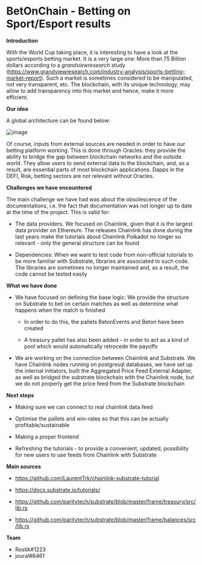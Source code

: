 # BetOnChain - Betting on Sport/Esport results

**Introduction**

With the World Cup taking place, it is interesting to have a look at the sports/esports betting market. It is a very large one: More than 75 Billion dollars according to a _grandviewresearch_ study (https://www.grandviewresearch.com/industry-analysis/sports-betting-market-report). Such a market is sometimes considered to be manipulated, not very transparent, etc. The blockchain, with its unique technology, may allow to add transparency into this market and hence, make it more efficient.

**Our idea**

A global architecture can be found below:



![image](https://user-images.githubusercontent.com/92883939/205520437-894f32cd-9473-4877-9465-749796d7a00f.png)



Of course, inputs from external sources are needed in order to have our betting platform working. This is done through Oracles: they provide the ability to bridge the gap between blockchain networks and the outside world. They allow users to send external data to the blockchain, and, as a result, are essential parts of most blockchain applications. Dapps in the DEFI, Risk, betting sectors are not relevant without Oracles.

**Challenges we have encountered**

The main challenge we have had was about the obsolescence of the documentations, i.e. the fact that documentation was not longer up to date at the time of the project. This is valid for:

  * The data providers. We focused on Chainlink, given that it is the largest data provider on Ethereum. The releases Chainlink has done during the last years make the tutorials about Chainlink Polkadot no longer so relevant - only the general structure can be found

  * Dependencies: When we want to test code from non-official tutorials to be more familiar with Substrate, libraries are associated to such code. The libraries are sometimes no longer maintained and, as a result, the code cannot be tested easily

**What we have done**

 * We have focused on defining the base logic: We provide the structure on Substrate to bet on certain matches as well as determine what happens when the match is finished
 
 	* In order to do this, the pallets BetonEvents and Beton have been created
	
 	* A treasury pallet has also been added - in order to act as a kind of pool which would automatically retrocede the payoffs
 
 * We are working on the connection between Chainlink and Substrate. We have Chainlink nodes running on postgresql databases, we have set up the internal initiators, built the Aggregated Price Feed External Adapter, as well as bridged the substrate blockchain with the Chainlink node, but we do not properly get the price feed from the Substrate blockchain
 
**Next steps**
 
  * Making sure we can connect to real chainlink data feed
  
  * Optimise the pallets and win-rates so that this can be actually profitable/sustainable
  
  * Making a proper frontend
  
  * Refreshing the tutorials - to provide a convenient, updated, possibility for new users to use feeds from Chainlink with Substrate

**Main sources**

 * https://github.com/LaurentTrk/chainlink-substrate-tutorial

 * https://docs.substrate.io/tutorials/

 * https://github.com/paritytech/substrate/blob/master/frame/treasury/src/lib.rs

 * https://github.com/paritytech/substrate/blob/master/frame/balances/src/lib.rs

**Team**
* Rostik#1223
* joural#6461

